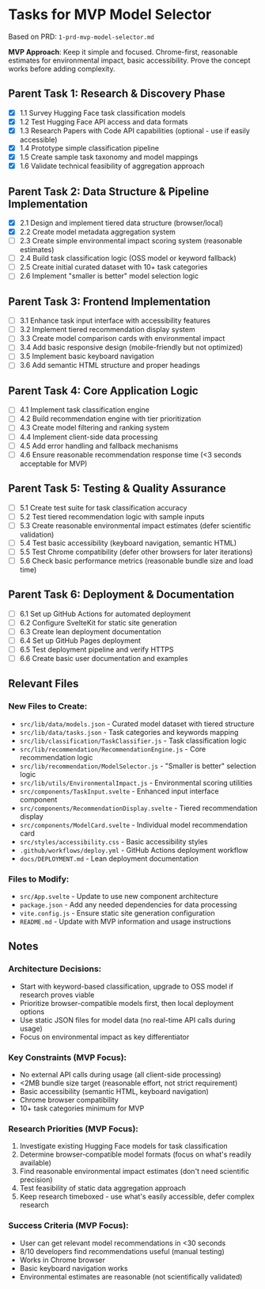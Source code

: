 # Tasks for MVP Model Selector

Based on PRD: `1-prd-mvp-model-selector.md`

**MVP Approach**: Keep it simple and focused. Chrome-first, reasonable estimates for environmental impact, basic accessibility. Prove the concept works before adding complexity.

## Parent Task 1: Research & Discovery Phase
- [x] 1.1 Survey Hugging Face task classification models
- [x] 1.2 Test Hugging Face API access and data formats
- [x] 1.3 Research Papers with Code API capabilities (optional - use if easily accessible)
- [x] 1.4 Prototype simple classification pipeline
- [x] 1.5 Create sample task taxonomy and model mappings
- [x] 1.6 Validate technical feasibility of aggregation approach

## Parent Task 2: Data Structure & Pipeline Implementation
- [x] 2.1 Design and implement tiered data structure (browser/local)
- [x] 2.2 Create model metadata aggregation system
- [ ] 2.3 Create simple environmental impact scoring system (reasonable estimates)
- [ ] 2.4 Build task classification logic (OSS model or keyword fallback)
- [ ] 2.5 Create initial curated dataset with 10+ task categories
- [ ] 2.6 Implement "smaller is better" model selection logic

## Parent Task 3: Frontend Implementation
- [ ] 3.1 Enhance task input interface with accessibility features
- [ ] 3.2 Implement tiered recommendation display system
- [ ] 3.3 Create model comparison cards with environmental impact
- [ ] 3.4 Add basic responsive design (mobile-friendly but not optimized)
- [ ] 3.5 Implement basic keyboard navigation
- [ ] 3.6 Add semantic HTML structure and proper headings

## Parent Task 4: Core Application Logic
- [ ] 4.1 Implement task classification engine
- [ ] 4.2 Build recommendation engine with tier prioritization
- [ ] 4.3 Create model filtering and ranking system
- [ ] 4.4 Implement client-side data processing
- [ ] 4.5 Add error handling and fallback mechanisms
- [ ] 4.6 Ensure reasonable recommendation response time (<3 seconds acceptable for MVP)

## Parent Task 5: Testing & Quality Assurance
- [ ] 5.1 Create test suite for task classification accuracy
- [ ] 5.2 Test tiered recommendation logic with sample inputs
- [ ] 5.3 Create reasonable environmental impact estimates (defer scientific validation)
- [ ] 5.4 Test basic accessibility (keyboard navigation, semantic HTML)
- [ ] 5.5 Test Chrome compatibility (defer other browsers for later iterations)
- [ ] 5.6 Check basic performance metrics (reasonable bundle size and load time)

## Parent Task 6: Deployment & Documentation
- [ ] 6.1 Set up GitHub Actions for automated deployment
- [ ] 6.2 Configure SvelteKit for static site generation
- [ ] 6.3 Create lean deployment documentation
- [ ] 6.4 Set up GitHub Pages deployment
- [ ] 6.5 Test deployment pipeline and verify HTTPS
- [ ] 6.6 Create basic user documentation and examples

## Relevant Files

### New Files to Create:
- `src/lib/data/models.json` - Curated model dataset with tiered structure
- `src/lib/data/tasks.json` - Task categories and keywords mapping
- `src/lib/classification/TaskClassifier.js` - Task classification logic
- `src/lib/recommendation/RecommendationEngine.js` - Core recommendation logic
- `src/lib/recommendation/ModelSelector.js` - "Smaller is better" selection logic
- `src/lib/utils/EnvironmentalImpact.js` - Environmental scoring utilities
- `src/components/TaskInput.svelte` - Enhanced input interface component
- `src/components/RecommendationDisplay.svelte` - Tiered recommendation display
- `src/components/ModelCard.svelte` - Individual model recommendation card
- `src/styles/accessibility.css` - Basic accessibility styles
- `.github/workflows/deploy.yml` - GitHub Actions deployment workflow
- `docs/DEPLOYMENT.md` - Lean deployment documentation

### Files to Modify:
- `src/App.svelte` - Update to use new component architecture
- `package.json` - Add any needed dependencies for data processing
- `vite.config.js` - Ensure static site generation configuration
- `README.md` - Update with MVP information and usage instructions

## Notes

### Architecture Decisions:
- Start with keyword-based classification, upgrade to OSS model if research proves viable
- Prioritize browser-compatible models first, then local deployment options
- Use static JSON files for model data (no real-time API calls during usage)
- Focus on environmental impact as key differentiator

### Key Constraints (MVP Focus):
- No external API calls during usage (all client-side processing)
- <2MB bundle size target (reasonable effort, not strict requirement)
- Basic accessibility (semantic HTML, keyboard navigation)
- Chrome browser compatibility
- 10+ task categories minimum for MVP

### Research Priorities (MVP Focus):
1. Investigate existing Hugging Face models for task classification
2. Determine browser-compatible model formats (focus on what's readily available)
3. Find reasonable environmental impact estimates (don't need scientific precision)
4. Test feasibility of static data aggregation approach
5. Keep research timeboxed - use what's easily accessible, defer complex research

### Success Criteria (MVP Focus):
- User can get relevant model recommendations in <30 seconds
- 8/10 developers find recommendations useful (manual testing)
- Works in Chrome browser
- Basic keyboard navigation works
- Environmental estimates are reasonable (not scientifically validated)